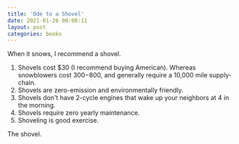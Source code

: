 ```yaml
---
title: 'Ode to a Shovel'
date: 2021-01-26 00:00:11
layout: post
categories: books
---
```


When it snows, I recommend a shovel.

1. Shovels cost $30 (I recommend buying American). Whereas snowblowers cost $300-$800, and generally require a
   10,000 mile supply-chain.
2. Shovels are zero-emission and environmentally friendly.
3. Shovels don't have 2-cycle engines that wake up your neighbors at 4 in the morning.
4. Shovels require zero yearly maintenance.
5. Shoveling is good exercise.

The shovel.